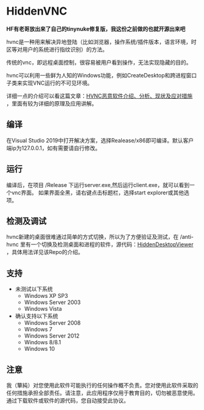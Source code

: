 # HiddenVNC

**HF有老哥放出来了自己的tinynuke修复版，我这份之前做的也就开源出来吧**  

hvnc是一种用来解决异地登陆（比如浏览器，操作系统/插件版本，语言环境，时区等对用户的系统进行指纹识别）的方法。  

传统的vnc，即远程桌面控制，很容易被用户看到操作，无法实现隐藏的目的。

hvnc可以利用一些鲜为人知的Windows功能，例如CreateDesktop和跨进程窗口子类来实现VNC运行的不可见环境。

详细一点的介绍可以看这篇文章：[HVNC恶意软件介绍、分析、现状及应对措施](https://bbs.pediy.com/thread-264956.htm "HVNC恶意软件介绍、分析、现状及应对措施") ，里面有较为详细的原理及应用讲解。

## 编译
在Visual Studio 2019中打开解决方案，选择Realease/x86即可编译。默认客户端ip为127.0.0.1，如有需要请自行修改。

## 运行
编译后，在项目 /Release 下运行server.exe,然后运行client.exe，就可以看到一个vnc界面。
如果界面全黑，请右键点击标题栏，选择start explorer或其他选项。

## 检测及调试
hvnc新建的桌面很难通过简单的方式切换，所以为了方便验证及测试，在 /anti-hvnc 里有一个切换及检测桌面和进程的软件，源代码：[HiddenDesktopViewer](https://github.com/AgigoNoTana/HiddenDesktopViewer "HiddenDesktopViewer") ，具体用法详见该Repo的介绍。

## 支持
* 未测试以下系统
  * Windows XP SP3
  * Windows Server 2003
  * Windows Vista
* 确认支持以下系统
  * Windows Server 2008
  * Windows 7
  * Windows Server 2012
  * Windows 8/8.1
  * Windows 10


## 注意
我（簞純）对您使用此软件可能执行的任何操作概不负责。您对使用此软件采取的任何措施承担全部责任。请注意，此应用程序仅用于教育目的，切勿被恶意使用。通过下载软件或软件的源代码，您自动接受此协议。
